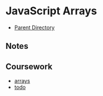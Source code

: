 # JavaScript Arrays
- [Parent Directory](../)

## Notes


## Coursework
- [arrays](./arrays.html)
- [todo](./todo.html)
